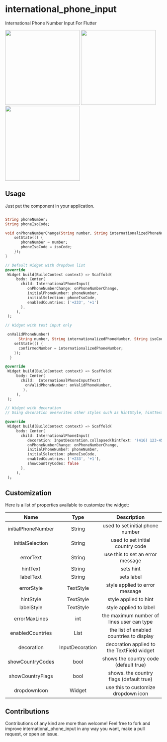# international_phone_input

International Phone Number Input For Flutter

<img src="https://raw.githubusercontent.com/niinyarko/flutter-international-phone-input/master/screenshots/screen1.png" width="240"/>
<img src="https://raw.githubusercontent.com/niinyarko/flutter-international-phone-input/master/screenshots/screen2.png" width="240"/>
<img src="https://raw.githubusercontent.com/niinyarko/flutter-international-phone-input/master/screenshots/screen3.png" width="240"/>


## Usage

Just put the component in your application.

```dart

String phoneNumber;
String phoneIsoCode;

void onPhoneNumberChange(String number, String internationalizedPhoneNumber, String isoCode) {
    setState(() {
       phoneNumber = number;
       phoneIsoCode = isoCode;
    });
}

// Default Widget with dropdown list
@override
 Widget build(BuildContext context) => Scaffold(
     body: Center(
       child: InternationalPhoneInput(
          onPhoneNumberChange: onPhoneNumberChange, 
          initialPhoneNumber: phoneNumber,
          initialSelection: phoneIsoCode,
          enabledCountries: ['+233', '+1']
       ),
     ),
 );

// Widget with text input only

 onValidPhoneNumber(
      String number, String internationalizedPhoneNumber, String isoCode) {
    setState(() {
      confirmedNumber = internationalizedPhoneNumber;
    });
  }

@override
 Widget build(BuildContext context) => Scaffold(
     body: Center(
       child:  InternationalPhoneInputText(
         onValidPhoneNumber: onValidPhoneNumber,
        ),
     ),
 );

// Widget with decoration
// Using decoration overwrites other styles such as hintStyle, hintText, etc.

@override
 Widget build(BuildContext context) => Scaffold(
     body: Center(
       child: InternationalPhoneInput(
          decoration: InputDecoration.collapsed(hintText: '(416) 123-4567'),
          onPhoneNumberChange: onPhoneNumberChange, 
          initialPhoneNumber: phoneNumber,
          initialSelection: phoneIsoCode,
          enabledCountries: ['+233', '+1'],
          showCountryCodes: false
       ),
     ),
 );

```

## Customization

Here is a list of properties available to customize the widget:

|        Name        	|       Type      	|                 Description                	|
|:------------------:	|:---------------:	|:------------------------------------------:	|
| initialPhoneNumber 	| String          	| used to set initial phone number           	|
| initialSelection   	| String          	| used to set initial country code           	|
| errorText          	| String          	| use this to set an error message           	|
| hintText           	| String          	| sets hint                                  	|
| labelText          	| String          	| sets label                                 	|
| errorStyle         	| TextStyle       	| style applied to error message             	|
| hintStyle          	| TextStyle       	| style applied to hint                      	|
| labelStyle         	| TextStyle       	| style applied to label                     	|
| errorMaxLines      	| int             	| the maximum number of lines user can type  	|
| enabledCountries   	| List<String>    	| the list of enabled countries to display   	|
| decoration         	| InputDecoration 	| decoration applied to the TextField widget 	|
| showCountryCodes   	| bool            	| shows the country code (default true)      	|
| showCountryFlags   	| bool            	| shows. the country flags (default true)    	|
| dropdownIcon       	| Widget          	| use this to customize dropdown icon        	|

## Contributions

Contributions of any kind are more than welcome! Feel free to fork and improve international_phone_input in any way you want, make a pull request, or open an issue.
